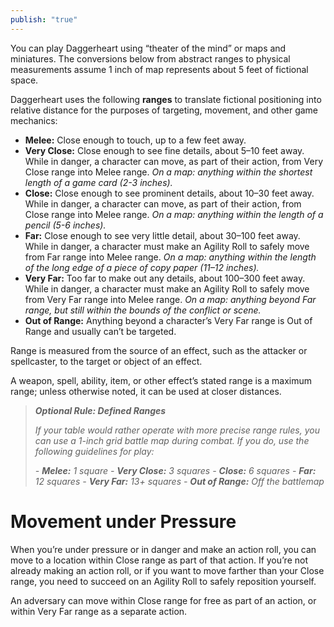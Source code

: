 ```yaml
---
publish: "true"
---
```

You can play Daggerheart using “theater of the mind” or maps and miniatures. The conversions below from abstract ranges to physical measurements assume 1 inch of map represents about 5 feet of fictional space.

Daggerheart uses the following **ranges** to translate fictional positioning into relative distance for the purposes of targeting, movement, and other game mechanics:

- **Melee:** Close enough to touch, up to a few feet away.
- **Very Close:** Close enough to see fine details, about 5–10 feet away. While in danger, a character can move, as part of their action, from Very Close range into Melee range. *On a map: anything within the shortest length of a game card (2-3 inches).*
- **Close:** Close enough to see prominent details, about 10–30 feet away. While in danger, a character can move, as part of their action, from Close range into Melee range. *On a map: anything within the length of a pencil (5-6 inches).*
- **Far:** Close enough to see very little detail, about 30–100 feet away. While in danger, a character must make an Agility Roll to safely move from Far range into Melee range. *On a map: anything within the length of the long edge of a piece of copy paper (11–12 inches).*
- **Very Far:** Too far to make out any details, about 100–300 feet away. While in danger, a character must make an Agility Roll to safely move from Very Far range into Melee range. *On a map: anything beyond Far range, but still within the bounds of the conflict or scene.*
- **Out of Range:** Anything beyond a character’s Very Far range is Out of Range and usually can’t be targeted.

Range is measured from the source of an effect, such as the attacker or spellcaster, to the target or object of an effect.

A weapon, spell, ability, item, or other effect’s stated range is a maximum range; unless otherwise noted, it can be used at closer distances.

> ***Optional Rule: Defined Ranges***
>
> *If your table would rather operate with more precise range rules, you can use a 1-inch grid battle map during combat. If you do, use the following guidelines for play:*
>
> *- **Melee:** 1 square*
> *- **Very Close:** 3 squares*
> *- **Close:** 6 squares*
> *- **Far:** 12 squares*
> *- **Very Far:** 13+ squares*
> *- **Out of Range:** Off the battlemap*

# Movement under Pressure

When you’re under pressure or in danger and make an action roll, you can move to a location within Close range as part of that action. If you’re not already making an action roll, or if you want to move farther than your Close range, you need to succeed on an Agility Roll to safely reposition yourself.

An adversary can move within Close range for free as part of an action, or within Very Far range as a separate action.

